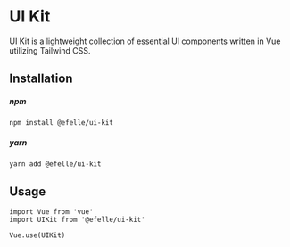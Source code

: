 # UI Kit
UI Kit is a lightweight collection of essential UI components written in Vue utilizing Tailwind CSS.

## Installation

##### npm
```
npm install @efelle/ui-kit
```

##### yarn
```
yarn add @efelle/ui-kit
```

## Usage
```
import Vue from 'vue'
import UIKit from '@efelle/ui-kit'

Vue.use(UIKit)
```
